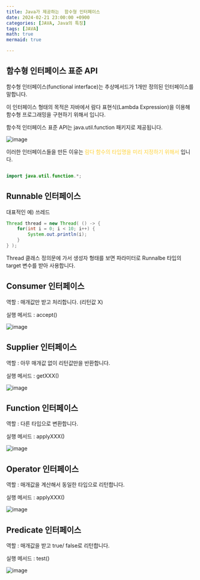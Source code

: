 ```yaml
---
title: Java가 제공하는  함수형 인터페이스
date: 2024-02-21 23:00:00 +0900
categories: [JAVA, Java의 특징]
tags: [JAVA]
math: true
mermaid: true

---
```

## **함수형 인터페이스 표준 API**

함수형 인터페이스(functional interface)는 추상메서드가 1개만 정의된 인터페이스를 말합니다.

이 인터페이스 형태의 목적은 자바에서 람다 표현식(Lambda Expression)을 이용해 함수형 프로그래밍을 구현하기 위해서 입니다.

함수적 인터페이스 표준 API는 java.util.function 패키지로 제공됩니다.

![image](https://github.com/ararp1006/Algorithm/assets/130068083/a6243852-d19a-4bd2-a975-83ec1326f5f5)

이러한 인터페이스들을 만든 이유는  <span style="color: #ffd33d">람다 함수의 타입명을 미리 지정하기 위해서</span> 입니다.


```java

import java.util.function.*;

```

## **Runnable 인터페이스**

대표적인 예) 쓰레드

```java
Thread thread = new Thread( () -> {
    for(int i = 0; i < 10; i++) {
        System.out.println(i);
    }
} );
```
Thread 클래스 정의문에 가서 생성자 형태를 보면 파라미터로 Runnalbe 타입의 target 변수를 받아 사용합니다.



## **Consumer 인터페이스**

역할 : 매개값만 받고 처리합니다. (리턴값 X)

실행 메서드 : accept()

![image](https://github.com/ararp1006/Algorithm/assets/130068083/cb6ab0a8-1913-4605-8f79-95064f3a07eb)


## **Supplier  인터페이스**

역할 : 아무 매개값 없이 리턴값만을 반환합니다.

실행 메서드 : getXXX()

![image](https://github.com/ararp1006/Algorithm/assets/130068083/56297816-ff9c-4d8b-a5e2-343dfce2bcaa)



## **Function 인터페이스**

역할 : 다른 타입으로 변환합니다.

실행 메서드 : applyXXX()

![image](https://github.com/ararp1006/Algorithm/assets/130068083/f8cd6c84-7abf-4480-834b-22ce630f96fa)



## **Operator 인터페이스**

역할 :  매개값을 계산해서 동일한 타입으로 리턴합니다.

실행 메서드 : applyXXX()

![image](https://github.com/ararp1006/Algorithm/assets/130068083/70dbb954-2c42-47da-8244-931ffae8fb3e)


## **Predicate 인터페이스**

역할 :  매개값을 받고 true/ false로 리턴합니다.

실행 메서드 : test()

![image](https://github.com/ararp1006/Algorithm/assets/130068083/3bff89a8-7fa2-44cb-9ce3-f2caa59d0c73)
